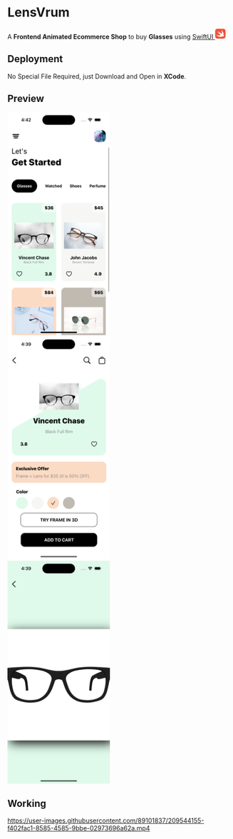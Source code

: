 # LensVrum

A <b>Frontend Animated Ecommerce Shop</b> to buy <b>Glasses</b> using <a href="https://developer.apple.com/xcode/swiftui/">SwiftUI <img src="https://github.com/devicons/devicon/blob/master/icons/swift/swift-original.svg" alt="icon" height="24" width="24" /></a>


## Deployment

No Special File Required, just Download and Open in <b>XCode</b>.



## Preview

<span style="gap: 2rem">
<img src="./LensVrum/Preview Content/readme/img1.png" alt="img1" height="500" />
&nbsp;&nbsp;&nbsp;&nbsp;&nbsp;&nbsp;&nbsp;&nbsp;&nbsp;&nbsp;&nbsp;&nbsp;&nbsp;&nbsp;&nbsp;&nbsp;&nbsp;&nbsp;
<img src="./LensVrum/Preview Content/readme/img2.png" alt="img2" height="500" />
&nbsp;&nbsp;&nbsp;&nbsp;&nbsp;&nbsp;&nbsp;&nbsp;&nbsp;&nbsp;&nbsp;&nbsp;&nbsp;&nbsp;&nbsp;&nbsp;&nbsp;&nbsp;
<img src="./LensVrum/Preview Content/readme/img3.png" alt="img3" height="500" />
</span>


## Working

https://user-images.githubusercontent.com/89101837/209544155-f402fac1-8585-4585-9bbe-02973696a62a.mp4



